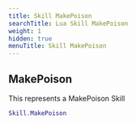 ```yaml
---
title: Skill MakePoison
searchTitle: Lua Skill MakePoison
weight: 1
hidden: true
menuTitle: Skill MakePoison
---
```

## MakePoison

This represents a MakePoison Skill
```lua
Skill.MakePoison
```